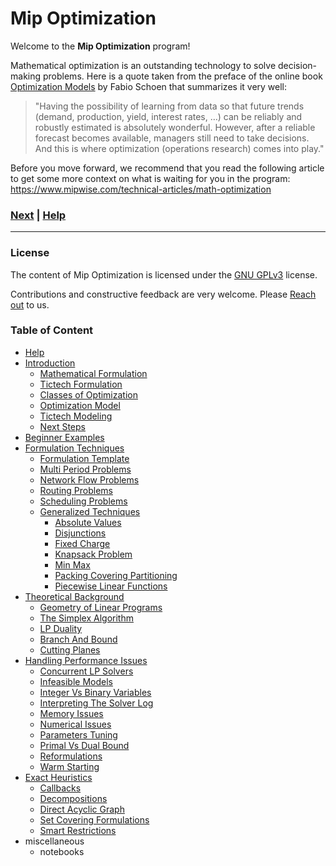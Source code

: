 # Mip Optimization

Welcome to the **Mip Optimization** program!

Mathematical optimization is an outstanding technology to solve 
decision-making problems. Here is a quote taken from the preface of the online 
book [Optimization Models][optimization_modes_book] by Fabio Schoen that 
summarizes it very well: 

>"Having the possibility of learning from data so that future trends (demand,
production, yield, interest rates, …) can be reliably and robustly estimated 
is absolutely wonderful. However, after a reliable forecast becomes 
available, managers still need to take decisions. And this is where 
optimization (operations research) comes into play."

Before you move forward, we recommend that you read the following article to 
get some more context on what is waiting for you in the program:
https://www.mipwise.com/technical-articles/math-optimization

[optimization_modes_book]: https://webgol.dinfo.unifi.it/OptimizationModels/contents.html

### [Next][next] | [Help][help]

[next]: 1_introduction/README.md
[help]: 0_help/README.md

---

### License
The content of Mip Optimization is licensed under the [GNU GPLv3](LICENSE) 
license.

Contributions and constructive feedback are very welcome. 
Please [Reach out](https://www.mipwise.com/contact) to us.

### Table of Content
- [Help](./0_help/README.md)
- [Introduction](./1_introduction/README.md)
	- [Mathematical Formulation](./1_introduction/1_mathematical_formulation/README.md)
	- [Tictech Formulation](./1_introduction/2_tictech_formulation/README.md)
	- [Classes of Optimization](./1_introduction/3_classes_of_optimization/README.md)
	- [Optimization Model](./1_introduction/4_optimization_model/README.md)
	- [Tictech Modeling](./1_introduction/5_tictech_modeling/README.md)
	- [Next Steps](./1_introduction/next_steps/README.md)
- [Beginner Examples](./2_beginner_examples/README.md)
- [Formulation Techniques](./3_formulation_techniques/README.md)
	- [Formulation Template](./3_formulation_techniques/0_formulation_template/README.md)
	- [Multi Period Problems](./3_formulation_techniques/1_multi_period_problems/README.md)
	- [Network Flow Problems](./3_formulation_techniques/2_network_flow_problems/README.md)
	- [Routing Problems](./3_formulation_techniques/3_routing_problems/README.md)
	- [Scheduling Problems](./3_formulation_techniques/4_scheduling_problems/README.md)
	- [Generalized Techniques](./3_formulation_techniques/5_generalized_techniques/README.md)
		- [Absolute Values](./3_formulation_techniques/5_generalized_techniques/absolute_values/README.md)
		- [Disjunctions](./3_formulation_techniques/5_generalized_techniques/disjunctions/README.md)
		- [Fixed Charge](./3_formulation_techniques/5_generalized_techniques/fixed_charge/README.md)
		- [Knapsack Problem](./3_formulation_techniques/5_generalized_techniques/knapsack_problem/README.md)
		- [Min Max](./3_formulation_techniques/5_generalized_techniques/min_max/README.md)
		- [Packing Covering Partitioning](./3_formulation_techniques/5_generalized_techniques/packing_covering_partitioning/README.md)
		- [Piecewise Linear Functions](./3_formulation_techniques/5_generalized_techniques/piecewise_linear_functions/README.md)
- [Theoretical Background](./4_theoretical_background/README.md)
	- [Geometry of Linear Programs](./4_theoretical_background/1_geometry_of_linear_programs/README.md)
	- [The Simplex Algorithm](./4_theoretical_background/2_the_simplex_algorithm/README.md)
	- [LP Duality](./4_theoretical_background/3_lp_duality/README.md)
	- [Branch And Bound](./4_theoretical_background/4_branch_and_bound/README.md)
	- [Cutting Planes](./4_theoretical_background/5_cutting_planes/README.md)
- [Handling Performance Issues](./5_handling_performance_issues/README.md)
	- [Concurrent LP Solvers](./5_handling_performance_issues/concurrent_lp_solvers/README.md)
	- [Infeasible Models](./5_handling_performance_issues/infeasible_models/README.md)
	- [Integer Vs Binary Variables](./5_handling_performance_issues/integer_vs_binary_variables/README.md)
	- [Interpreting The Solver Log](./5_handling_performance_issues/interpreting_the_solver_log/README.md)
	- [Memory Issues](./5_handling_performance_issues/memory_issues/README.md)
	- [Numerical Issues](./5_handling_performance_issues/numerical_issues/README.md)
	- [Parameters Tuning](./5_handling_performance_issues/parameters_tuning/README.md)
	- [Primal Vs Dual Bound](./5_handling_performance_issues/primal_vs_dual_bound/README.md)
	- [Reformulations](./5_handling_performance_issues/reformulations/README.md)
	- [Warm Starting](./5_handling_performance_issues/warm_starting/README.md)
- [Exact Heuristics](./6_exact_heuristics/README.md)
	- [Callbacks](./6_exact_heuristics/callbacks/README.md)
	- [Decompositions](./6_exact_heuristics/decompositions/README.md)
	- [Direct Acyclic Graph](./6_exact_heuristics/direct_acyclic_graph/README.md)
	- [Set Covering Formulations](./6_exact_heuristics/set_covering_formulations/README.md)
	- [Smart Restrictions](./6_exact_heuristics/smart_restrictions/README.md)
- miscellaneous
	- notebooks